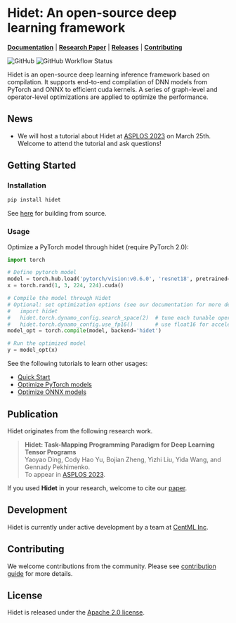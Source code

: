 # Hidet: An open-source deep learning framework
[**Documentation**](http://docs.hidet.org/)  |
[**Research Paper**](https://dl.acm.org/doi/10.1145/3575693.3575702)  |
[**Releases**](https://github.com/hidet-org/hidet/releases) |
[**Contributing**](https://docs.hidet.org/stable/developer-guides/contributing.html)

![GitHub](https://img.shields.io/github/license/hidet-org/hidet)
![GitHub Workflow Status](https://img.shields.io/github/actions/workflow/status/hidet-org/hidet/tests.yaml)


Hidet is an open-source deep learning inference framework based on compilation. 
It supports end-to-end compilation of DNN models from PyTorch and ONNX to efficient cuda kernels.
A series of graph-level and operator-level optimizations are applied to optimize the performance.

## News
- We will host a tutorial about Hidet at [ASPLOS 2023](https://centml.github.io/asplos23-tutorial/) 
  on March 25th. Welcome to attend the tutorial and ask questions!

## Getting Started

### Installation
```bash
pip install hidet
```
See [here](http://docs.hidet.org/) for building from source.

### Usage

Optimize a PyTorch model through hidet (require PyTorch 2.0):
```python
import torch

# Define pytorch model
model = torch.hub.load('pytorch/vision:v0.6.0', 'resnet18', pretrained=True).cuda().eval()
x = torch.rand(1, 3, 224, 224).cuda()

# Compile the model through Hidet
# Optional: set optimization options (see our documentation for more details)
#   import hidet 
#   hidet.torch.dynamo_config.search_space(2)  # tune each tunable operator
#   hidet.torch.dynamo_config.use_fp16()       # use float16 for acceleration
model_opt = torch.compile(model, backend='hidet')  

# Run the optimized model
y = model_opt(x)
```
See the following tutorials to learn other usages:
- [Quick Start](http://docs.hidet.org/stable/gallery/getting-started/quick-start.html)
- [Optimize PyTorch models](http://docs.hidet.org/stable/gallery/tutorials/optimize-pytorch-model.html)
- [Optimize ONNX models](http://docs.hidet.org/stable/gallery/tutorials/run-onnx-model.html)

## Publication
Hidet originates from the following research work. 

>  **Hidet: Task-Mapping Programming Paradigm for Deep Learning Tensor Programs**  
>  Yaoyao Ding, Cody Hao Yu, Bojian Zheng, Yizhi Liu, Yida Wang, and Gennady Pekhimenko.  
>  To appear in [ASPLOS 2023](https://asplos-conference.org/program/).

If you used **Hidet** in your research, welcome to cite our
[paper](https://dl.acm.org/doi/10.1145/3575693.3575702).

## Development 
Hidet is currently under active development by a team at [CentML Inc](https://centml.ai/). 

## Contributing
We welcome contributions from the community. Please see 
[contribution guide](https://docs.hidet.org/stable/developer-guides/contributing.html)
for more details.

## License
Hidet is released under the [Apache 2.0 license](LICENSE).

